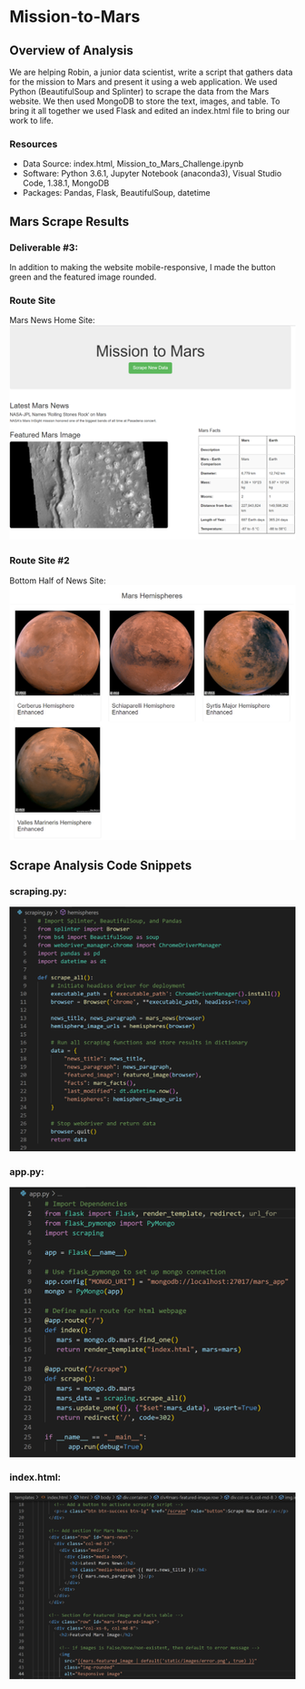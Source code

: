 # Mission-to-Mars

## Overview of Analysis

We are helping Robin, a junior data scientist, write a script that gathers data for the mission to Mars and present it using a web application.  We used Python (BeautifulSoup and Splinter) to scrape the data from the Mars website.  We then used MongoDB to store the text, images, and table.  To bring it all together we used Flask and edited an index.html file to bring our work to life.
 
### Resources

* Data Source:  index.html, Mission_to_Mars_Challenge.ipynb
* Software:  Python 3.6.1, Jupyter Notebook (anaconda3), Visual Studio Code, 1.38.1, MongoDB
* Packages:  Pandas, Flask, BeautifulSoup, datetime

## Mars Scrape Results

### Deliverable #3:  
In addition to making the website mobile-responsive, I made the button green and the featured image rounded. 

### Route Site

Mars News Home Site:
![top.png](Resources/top.png)

### Route Site #2

Bottom Half of News Site:
![bottom.png](Resources/bottom.png)

## Scrape Analysis Code Snippets

### scraping.py:
![scraping.png](Resources/scraping.png)

### app.py:
![app.png](Resources/app.png)

### index.html:
![index.png](Resources/index.png)
